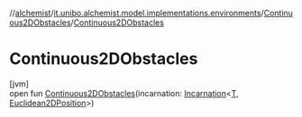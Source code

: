 //[alchemist](../../../index.md)/[it.unibo.alchemist.model.implementations.environments](../index.md)/[Continuous2DObstacles](index.md)/[Continuous2DObstacles](-continuous2-d-obstacles.md)

# Continuous2DObstacles

[jvm]\
open fun [Continuous2DObstacles](-continuous2-d-obstacles.md)(incarnation: [Incarnation](../../it.unibo.alchemist.model.interfaces/-incarnation/index.md)<[T](index.md), [Euclidean2DPosition](../../it.unibo.alchemist.model.implementations.positions/-euclidean2-d-position/index.md)>)
